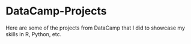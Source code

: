 # DataCamp-Projects
Here are some of the projects from DataCamp that I did to showcase my skills in R, Python, etc.
